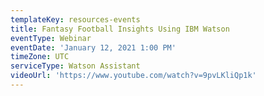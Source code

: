 ```yaml
---
templateKey: resources-events
title: Fantasy Football Insights Using IBM Watson
eventType: Webinar
eventDate: 'January 12, 2021 1:00 PM'
timeZone: UTC
serviceType: Watson Assistant
videoUrl: 'https://www.youtube.com/watch?v=9pvLKliQp1k'
---
```


